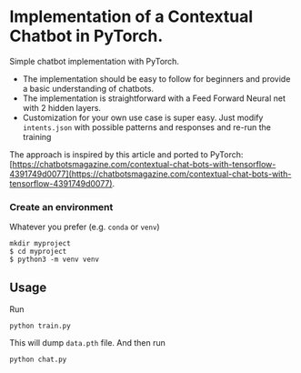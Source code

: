 # Implementation of a Contextual Chatbot in PyTorch.  
Simple chatbot implementation with PyTorch. 

- The implementation should be easy to follow for beginners and provide a basic understanding of chatbots.
- The implementation is straightforward with a Feed Forward Neural net with 2 hidden layers.
- Customization for your own use case is super easy. Just modify `intents.json` with possible patterns and responses and re-run the training 

The approach is inspired by this article and ported to PyTorch: [https://chatbotsmagazine.com/contextual-chat-bots-with-tensorflow-4391749d0077](https://chatbotsmagazine.com/contextual-chat-bots-with-tensorflow-4391749d0077).

### Create an environment
Whatever you prefer (e.g. `conda` or `venv`)
```console
mkdir myproject
$ cd myproject
$ python3 -m venv venv
```



## Usage
Run
```console
python train.py
```
This will dump `data.pth` file. And then run
```console
python chat.py
```

